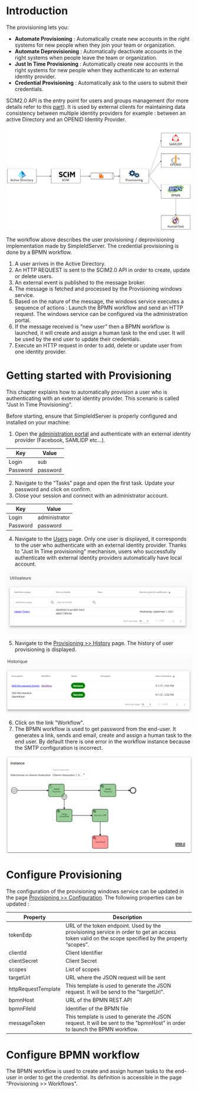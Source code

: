 # Introduction

The provisioning lets you:

* **Automate Provisioning** : Automatically create new accounts in the right systems for new people when they join your team or organization. 
* **Automate Deprovisioning** : Automatically deactivate accounts in the right systems when people leave the team or organization.
* **Just In Time Provisioning** : Automatically create new accounts in the right systems for new people when they authenticate to an external identity provider.
* **Credential Provisioning** : Automatically ask to the users to submit their credentials. 

SCIM2.0 API is the entry point for users and groups management (for more details refer to this [part](../scim20/index.md)).
It is used by external clients for maintaining data consistency between multiple identity providers for example : between an active Directory and an OPENID Identity Provider. 

![Provisioning workflow](images/provisioning-1.png)

The workflow above describes the user provisioning / deprovisioning implementation made by SimpleIdServer. The credential provisioning is done by a BPMN workflow.  

1. A user arrives in the Active Directory.
2. An HTTP REQUEST is sent to the SCIM2.0 API in order to create, update or delete users. 
3. An external event is published to the message broker. 
4. The message is fetched and processed by the Provisioning windows service. 
5. Based on the nature of the message, the windows service executes a sequence of actions : Launch the BPMN workflow and send an HTTP request. The windows service can be configured via the administration portal. 
6. If the message received is “new user” then a BPMN workflow is launched, it will create and assign a human task to the end user. It will be used by the end user to update their credentials.
7. Execute an HTTP request in order to add, delete or update user from one identity provider.

# Getting started with Provisioning

This chapter explains how to automatically provision a user who is authenticating with an external identity provider. This scenario is called "Just In Time Provisioning". 

Before starting, ensure that SimpleIdServer is properly configured and installed on your machine:

1. Open the [administration portal](http://localhost:4200) and authenticate with an external identity provider (Facebook, SAMLIDP etc…). 

| Key      | Value    |
| -------- | -------- |
| Login    | sub      |
| Password | password |

2. Navigate to the “Tasks” page and open the first task. Update your password and click on confirm.  
3. Close your session and connect with an administrator account. 

| Key      | Value         |
| -------- | ------------- |
| Login    | administrator |
| Password | password      |

4. Navigate to the [Users](http://localhost:4200/users) page. Only one user is displayed, it corresponds to the user who authenticate with an external identity provider. Thanks to "Just In Time provisioning" mechanism, users who successfully authenticate with external identity providers automatically have local account. 

![Users](images/provisioning-2.png)

5. Navigate to the [Provisioning >> History](http://localhost:4200/provisioning/history) page. The history of user provisioning is displayed. 

![History](images/provisioning-3.png)

6. Click on the link "Workflow".
7. The BPMN workflow is used to get password from the end-user. It generates a link, sends and email, create and assign a human task to the end user. By default there is one error in the workflow instance because the SMTP configuration is incorrect. 

![Workflow](images/provisioning-4.png)

# Configure Provisioning

The configuration of the provisioning windows service can be updated in the page [Provisioning >> Configuration](http://localhost:4200/provisioning/configurations). The following properties can be updated : 


| Property            | Description                                                                                                                                              |
| ------------------- | -------------------------------------------------------------------------------------------------------------------------------------------------------- |
| tokenEdp            | URL of the token endpoint. Used by the provisioning service in order to get an access token valid on the scope specified by the property “scopes”.       |
| clientId            | Client Identifier                                                                                                                                        |
| clientSecret        | Client Secret                                                                                                                                            |
| scopes              | List of scopes                                                                                                                                           |
| targetUrl           | URL where the JSON request will be sent                                                                                                                  |
| httpRequestTemplate | This template is used to generate the JSON request. It will be send to the "targetUrl".                                                                  |
| bpmnHost            | URL of the BPMN REST.API                                                                                                                                 |
| bpmnFileId          | Identifier of the BPMN file                                                                                                                              |
| messageToken        | This template is used to generate the JSON request. It will be sent to the "bpmnHost" in order to launch the BPMN workflow.                              |

# Configure BPMN workflow

The BPMN workflow is used to create and assign human tasks to the end-user in order to get the credential. Its definition is accessible in the page "Provisioning >> Workflows". 